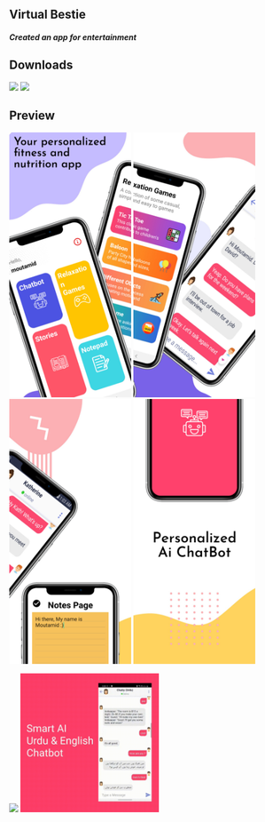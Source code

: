 ## Virtual Bestie ##

#### *Created an app for entertainment* ####

## Downloads
 [<img src="https://play.google.com/intl/en_us/badges/images/apps/en-play-badge.png" height="45px" />](https://play.google.com/store/apps/details?id=moutamid.spdf.com.chatty) [<img src="https://www.javatpoint.com/fullformpages/images/apk.png" height="45px" />](https://github.com/Moutamid/VirtualBestie/raw/master/app/release/app-release.apk)

## Preview
<img src="https://raw.githubusercontent.com/Moutamid/VirtualBestie/master/virtualbestiemockups/image1.jpeg" width="220"/> <img src="https://raw.githubusercontent.com/Moutamid/VirtualBestie/master/virtualbestiemockups/image2.jpeg" width="220"/> <img src="https://raw.githubusercontent.com/Moutamid/VirtualBestie/master/virtualbestiemockups/image3.jpeg" width="220"/> <img src="https://raw.githubusercontent.com/Moutamid/VirtualBestie/master/virtualbestiemockups/image4.jpeg" width="220"/>

<img src="https://raw.githubusercontent.com/Moutamid/VirtualBestie/master/virtualbestiemockups/video-chatty.gif" width="250"/> <img src="https://raw.githubusercontent.com/Moutamid/VirtualBestie/master/virtualbestiemockups/video-chatty1.gif" width="250"/>

<!-- ### Specifications ###

* App contains a list of saved products and a button to add a new product
* Each list item contains a sale button that reduces the quantity of that product by one
* Detail layout for each item displays the remaining information stored in the database
* App has buttons to delete a specific item or all items at once
* 'Order more' button is present for existing products. Launches mail client with given information already filled in
* User can select an image from internal storage and link it to a product
* App contains all necessary validations and error checks -->
